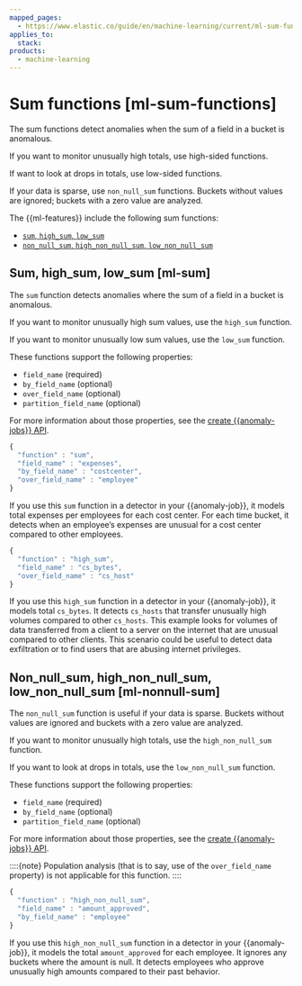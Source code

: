 ```yaml
---
mapped_pages:
  - https://www.elastic.co/guide/en/machine-learning/current/ml-sum-functions.html
applies_to:
  stack:
products:
  - machine-learning
---
```


# Sum functions [ml-sum-functions]

The sum functions detect anomalies when the sum of a field in a bucket is anomalous.

If you want to monitor unusually high totals, use high-sided functions.

If want to look at drops in totals, use low-sided functions.

If your data is sparse, use `non_null_sum` functions. Buckets without values are ignored; buckets with a zero value are analyzed.

The {{ml-features}} include the following sum functions:

* [`sum`, `high_sum`, `low_sum`](ml-sum-functions.md#ml-sum)
* [`non_null_sum`, `high_non_null_sum`, `low_non_null_sum`](ml-sum-functions.md#ml-nonnull-sum)


## Sum, high_sum, low_sum [ml-sum]

The `sum` function detects anomalies where the sum of a field in a bucket is anomalous.

If you want to monitor unusually high sum values, use the `high_sum` function.

If you want to monitor unusually low sum values, use the `low_sum` function.

These functions support the following properties:

* `field_name` (required)
* `by_field_name` (optional)
* `over_field_name` (optional)
* `partition_field_name` (optional)

For more information about those properties, see the [create {{anomaly-jobs}} API](https://www.elastic.co/docs/api/doc/elasticsearch/operation/operation-ml-put-job).

```js
{
  "function" : "sum",
  "field_name" : "expenses",
  "by_field_name" : "costcenter",
  "over_field_name" : "employee"
}
```

If you use this `sum` function in a detector in your {{anomaly-job}}, it models total expenses per employees for each cost center. For each time bucket, it detects when an employee’s expenses are unusual for a cost center compared to other employees.

```js
{
  "function" : "high_sum",
  "field_name" : "cs_bytes",
  "over_field_name" : "cs_host"
}
```

If you use this `high_sum` function in a detector in your {{anomaly-job}}, it models total `cs_bytes`. It detects `cs_hosts` that transfer unusually high volumes compared to other `cs_hosts`. This example looks for volumes of data transferred from a client to a server on the internet that are unusual compared to other clients. This scenario could be useful to detect data exfiltration or to find users that are abusing internet privileges.


## Non_null_sum, high_non_null_sum, low_non_null_sum [ml-nonnull-sum]

The `non_null_sum` function is useful if your data is sparse. Buckets without values are ignored and buckets with a zero value are analyzed.

If you want to monitor unusually high totals, use the `high_non_null_sum` function.

If you want to look at drops in totals, use the `low_non_null_sum` function.

These functions support the following properties:

* `field_name` (required)
* `by_field_name` (optional)
* `partition_field_name` (optional)

For more information about those properties, see the [create {{anomaly-jobs}} API](https://www.elastic.co/docs/api/doc/elasticsearch/operation/operation-ml-put-job).

::::{note}
Population analysis (that is to say, use of the `over_field_name` property) is not applicable for this function.
::::


```js
{
  "function" : "high_non_null_sum",
  "field_name" : "amount_approved",
  "by_field_name" : "employee"
}
```

If you use this `high_non_null_sum` function in a detector in your {{anomaly-job}}, it models the total `amount_approved` for each employee. It ignores any buckets where the amount is null. It detects employees who approve unusually high amounts compared to their past behavior.

